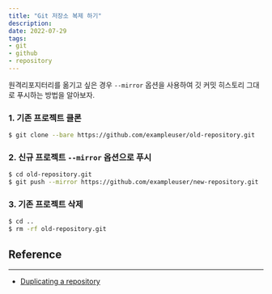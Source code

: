 ```yaml
---
title: "Git 저장소 복제 하기"
description:
date: 2022-07-29
tags:
- git
- github
- repository
--- 
```


원격리포지터리를 옮기고 싶은 경우  `--mirror` 옵션을 사용하여 깃 커밋 히스토리 그대로 푸시하는 방법을 알아보자.  


### 1. 기존 프로젝트 클론
```bash
$ git clone --bare https://github.com/exampleuser/old-repository.git
```

### 2. 신규 프로젝트 `--mirror` 옵션으로 푸시
```bash
$ cd old-repository.git
$ git push --mirror https://github.com/exampleuser/new-repository.git
```

### 3. 기존 프로젝트 삭제
```bash
$ cd ..
$ rm -rf old-repository.git
```

## Reference
---
* [Duplicating a repository](https://docs.github.com/en/repositories/creating-and-managing-repositories/duplicating-a-repository)
